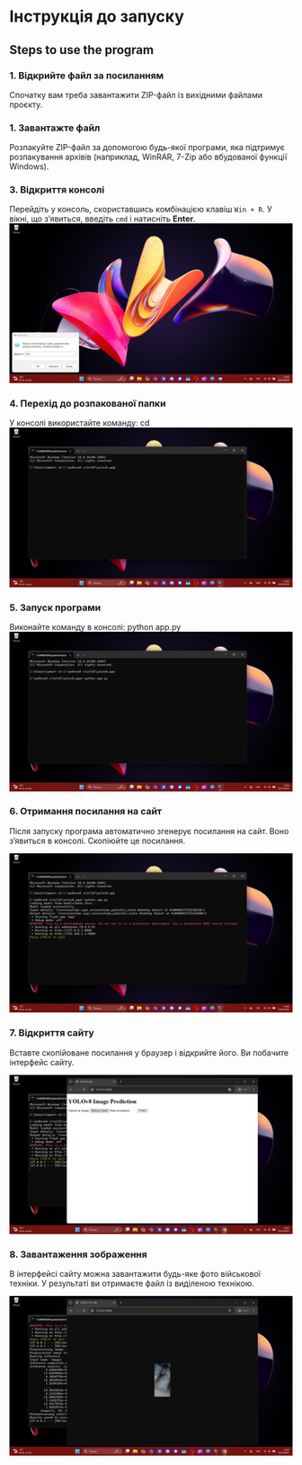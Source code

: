 # Інструкція до запуску

## Steps to use the program

### 1. Відкрийте файл за посиланням
Спочатку вам треба завантажити ZIP-файл із вихідними файлами проєкту.



### 1. Завантажте файл
Розпакуйте ZIP-файл за допомогою будь-якої програми, яка підтримує розпакування архівів (наприклад, WinRAR, 7-Zip або вбудованої функції Windows).


### 3. Відкриття консолі
Перейдіть у консоль, скориставшись комбінацією клавіш `Win + R`. У вікні, що з’явиться, введіть `cmd` і натисніть **Enter**.
![Завантаження ZIP-файлу](1.png)


### 4. Перехід до розпакованої папки
У консолі використайте команду: cd
![Відкриття консолі](2.png)


### 5. Запуск програми
Виконайте команду в консолі: python app.py
![Перехід до розпакованої папки](4.png)

### 6. Отримання посилання на сайт
Після запуску програма автоматично згенерує посилання на сайт. Воно з’явиться в консолі. Скопіюйте це посилання.

![Отримання посилання на сайт](5.png)

### 7. Відкриття сайту
Вставте скопійоване посилання у браузер і відкрийте його. Ви побачите інтерфейс сайту.

![Відкриття сайту](6.png)

### 8. Завантаження зображення

В інтерфейсі сайту можна завантажити будь-яке фото військової техніки. У результаті ви отримаєте файл із виділеною технікою.

![Завантаження зображення](7.png)
